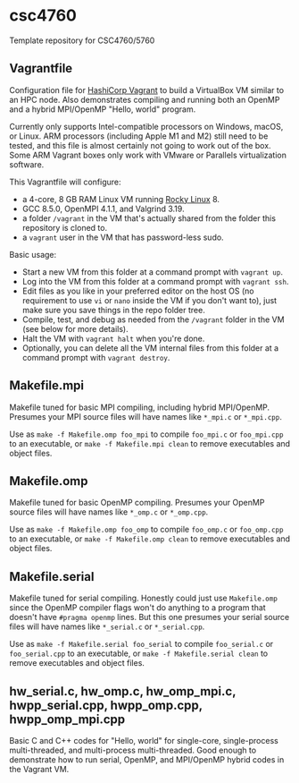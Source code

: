 # csc4760

Template repository for CSC4760/5760

## Vagrantfile

Configuration file for [HashiCorp Vagrant](https://developer.hashicorp.com/vagrant/downloads) to build a VirtualBox VM similar to an HPC node.
Also demonstrates compiling and running both an OpenMP and a hybrid MPI/OpenMP "Hello, world" program.

Currently only supports Intel-compatible processors on Windows, macOS, or Linux.
ARM processors (including Apple M1 and M2) still need to be tested, and this file is almost certainly not going to work out of the box.
Some ARM Vagrant boxes only work with VMware or Parallels virtualization software.

This Vagrantfile will configure:

- a 4-core, 8 GB RAM Linux VM running [Rocky Linux](https://rockylinux.org) 8.
- GCC 8.5.0, OpenMPI 4.1.1, and Valgrind 3.19.
- a folder `/vagrant` in the VM that's actually shared from the folder this repository is cloned to.
- a `vagrant` user in the VM that has password-less sudo.

Basic usage:

- Start a new VM from this folder at a command prompt with `vagrant up`.
- Log into the VM from this folder at a command prompt with `vagrant ssh`.
- Edit files as you like in your preferred editor on the host OS (no requirement to use `vi` or `nano` inside the VM if you don't want to), just make sure you save things in the repo folder tree.
- Compile, test, and debug as needed from the `/vagrant` folder in the VM (see below for more details).
- Halt the VM with `vagrant halt` when you're done.
- Optionally, you can delete all the VM internal files from this folder at a command prompt with `vagrant destroy`.

## Makefile.mpi

Makefile tuned for basic MPI compiling, including hybrid MPI/OpenMP.
Presumes your MPI source files will have names like `*_mpi.c` or `*_mpi.cpp`.

Use as `make -f Makefile.omp foo_mpi` to compile `foo_mpi.c` or `foo_mpi.cpp` to an executable, or `make -f Makefile.mpi clean` to remove executables and object files.

## Makefile.omp

Makefile tuned for basic OpenMP compiling.
Presumes your OpenMP source files will have names like `*_omp.c` or `*_omp.cpp`.

Use as `make -f Makefile.omp foo_omp` to compile `foo_omp.c` or `foo_omp.cpp` to an executable, or `make -f Makefile.omp clean` to remove executables and object files.

## Makefile.serial

Makefile tuned for serial compiling.
Honestly could just use `Makefile.omp` since the OpenMP compiler flags won't do anything to a program that doesn't have `#pragma openmp` lines.
But this one presumes your serial source files will have names like `*_serial.c` or `*_serial.cpp`.

Use as `make -f Makefile.serial foo_serial` to compile `foo_serial.c` or `foo_serial.cpp` to an executable, or `make -f Makefile.serial clean` to remove executables and object files.

## hw_serial.c, hw_omp.c, hw_omp_mpi.c, hwpp_serial.cpp, hwpp_omp.cpp, hwpp_omp_mpi.cpp

Basic C and C++ codes for "Hello, world" for single-core, single-process multi-threaded, and multi-process multi-threaded.
Good enough to demonstrate how to run serial, OpenMP, and MPI/OpenMP hybrid codes in the Vagrant VM.
